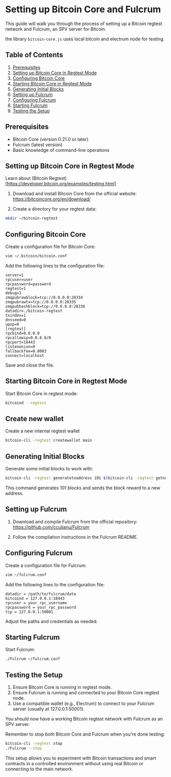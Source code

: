 
# Setting up Bitcoin Core and Fulcrum

This guide will walk you through the process of setting up a Bitcoin regtest network and Fulcrum, an SPV server for Bitcoin.

the library `bitcoin-core.js` uses local bitcoin and electrum node for testing.

## Table of Contents

1. [Prerequisites](#prerequisites)
2. [Setting up Bitcoin Core in Regtest Mode](#setting-up-bitcoin-core-in-regtest-mode)
3. [Configuring Bitcoin Core](#configuring-bitcoin-core)
4. [Starting Bitcoin Core in Regtest Mode](#starting-bitcoin-core-in-regtest-mode)
5. [Generating Initial Blocks](#generating-initial-blocks)
6. [Setting up Fulcrum](#setting-up-fulcrum)
7. [Configuring Fulcrum](#configuring-fulcrum)
8. [Starting Fulcrum](#starting-fulcrum)
9. [Testing the Setup](#testing-the-setup)

## Prerequisites

- Bitcoin Core (version 0.21.0 or later)
- Fulcrum (latest version)
- Basic knowledge of command-line operations

## Setting up Bitcoin Core in Regtest Mode

Learn about (Bitcoin Regtest)[https://developer.bitcoin.org/examples/testing.html]

1. Download and install Bitcoin Core from the official website: https://bitcoincore.org/en/download/

2. Create a directory for your regtest data:

```bash
mkdir ~/bitcoin-regtest
```

## Configuring Bitcoin Core

Create a configuration file for Bitcoin Core:

```bash
vim ~/.bitcoin/bitcoin.conf
```

Add the following lines to the configuration file:


```
server=1
rpcuser=user
rpcpassword=password
regtest=1
debug=1
zmqpubrawblock=tcp://0.0.0.0:28334
zmqpubrawtx=tcp://0.0.0.0:28335
zmqpubhashblock=tcp://0.0.0.0:28336
datadir=./bitcoin-regtest
txindex=1
dnsseed=0
upnp=0
[regtest]
rpcbind=0.0.0.0
rpcallowip=0.0.0.0/0
rpcport=18443
listenonion=0
fallbackfee=0.0003
connect=localhost
```

Save and close the file.

## Starting Bitcoin Core in Regtest Mode

Start Bitcoin Core in regtest mode:

```bash
bitcoind --regtest
```


## Create new wallet

Create a new internal regtest wallet

```bash
bitcoin-cli -regtest createwallet main
```


## Generating Initial Blocks

Generate some initial blocks to work with:

```bash
bitcoin-cli -regtest generatetoaddress 101 $(bitcoin-cli -regtest getnewaddress)
```

This command generates 101 blocks and sends the block reward to a new address.

## Setting up Fulcrum

1. Download and compile Fulcrum from the official repository: https://github.com/cculianu/Fulcrum

2. Follow the compilation instructions in the Fulcrum README.

## Configuring Fulcrum

Create a configuration file for Fulcrum:

```bash
vim ~/fulcrum.conf
```

Add the following lines to the configuration file:

```
datadir = /path/to/fulcrum/data
bitcoind = 127.0.0.1:18443
rpcuser = your_rpc_username
rpcpassword = your_rpc_password
tcp = 127.0.0.1:50001
```

Adjust the paths and credentials as needed.

## Starting Fulcrum

Start Fulcrum:

```bash
./Fulcrum ~/fulcrum.conf
```

## Testing the Setup

1. Ensure Bitcoin Core is running in regtest mode.
2. Ensure Fulcrum is running and connected to your Bitcoin Core regtest node.
3. Use a compatible wallet (e.g., Electrum) to connect to your Fulcrum server (usually at 127.0.0.1:50001).

You should now have a working Bitcoin regtest network with Fulcrum as an SPV server.

Remember to stop both Bitcoin Core and Fulcrum when you're done testing:

```bash
bitcoin-cli -regtest stop
./Fulcrum --stop
```

This setup allows you to experiment with Bitcoin transactions and smart contracts in a controlled environment without using real Bitcoin or connecting to the main network.